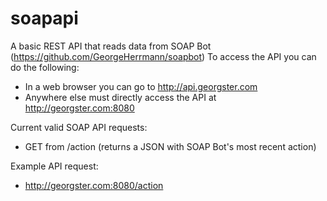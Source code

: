 # soapapi

A basic REST API that reads data from SOAP Bot (https://github.com/GeorgeHerrmann/soapbot)
To access the API you can do the following:
  - In a web browser you can go to http://api.georgster.com
  - Anywhere else must directly access the API at http://georgster.com:8080

Current valid SOAP API requests:
  - GET from /action (returns a JSON with SOAP Bot's most recent action)

Example API request:
  - http://georgster.com:8080/action
